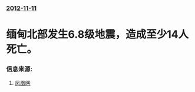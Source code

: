### [2012-11-11](/news/2012/11/11/index.md)

##### 
# 缅甸北部发生6.8级地震，造成至少14人死亡。




### 信息来源:

1. [凤凰网](http://news.ifeng.com/world/detail_2012_11/11/19033153_0.shtml)
